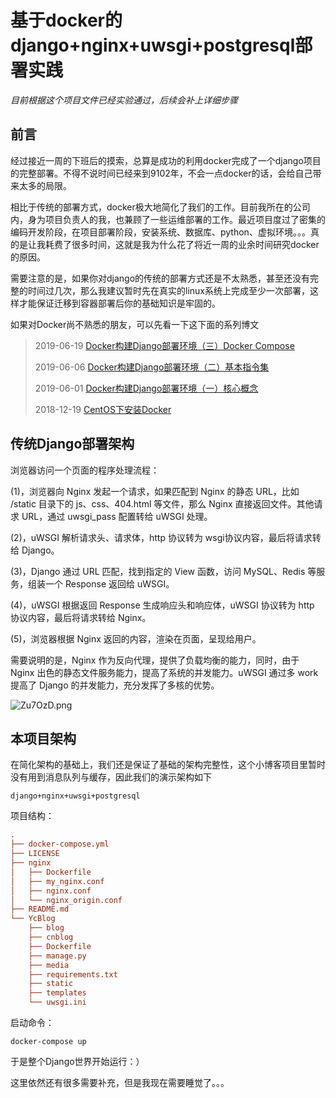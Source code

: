 # 基于docker的django+nginx+uwsgi+postgresql部署实践
*目前根据这个项目文件已经实验通过，后续会补上详细步骤*

## 前言

经过接近一周的下班后的摸索，总算是成功的利用docker完成了一个django项目的完整部署。不得不说时间已经来到9102年，不会一点docker的话，会给自己带来太多的局限。

相比于传统的部署方式，docker极大地简化了我们的工作。目前我所在的公司内，身为项目负责人的我，也兼顾了一些运维部署的工作。最近项目度过了密集的编码开发阶段，在项目部署阶段，安装系统、数据库、python、虚拟环境。。。真的是让我耗费了很多时间，这就是我为什么花了将近一周的业余时间研究docker的原因。

需要注意的是，如果你对django的传统的部署方式还是不太熟悉，甚至还没有完整的时间过几次，那么我建议暂时先在真实的linux系统上完成至少一次部署，这样才能保证迁移到容器部署后你的基础知识是牢固的。

如果对Docker尚不熟悉的朋友，可以先看一下这下面的系列博文

> 2019-06-19 [Docker构建Django部署环境（三）Docker Compose](https://huangyongchi.com/2019/06/19/Docker%20Compose%E7%AE%80%E4%BB%8B/)
>
> 2019-06-06 [Docker构建Django部署环境（二）基本指令集](https://huangyongchi.com/2019/06/06/docker%E6%8C%87%E4%BB%A4/)
>
> 2019-06-01 [Docker构建Django部署环境（一）核心概念](https://huangyongchi.com/2019/06/01/Docker%E4%B9%8B%E8%B7%AF%EF%BC%88%E4%B8%80%EF%BC%89%E4%B8%80%E4%BA%9B%E6%A6%82%E5%BF%B5/)
>
> 2018-12-19 [CentOS下安装Docker](https://huangyongchi.com/2018/12/19/%E4%BD%BF%E7%94%A8%20yum%20%E5%AE%89%E8%A3%85%EF%BC%88CentOS%207%E4%B8%8B%EF%BC%89/)

## 传统Django部署架构

浏览器访问一个页面的程序处理流程：

(1)，浏览器向 Nginx 发起一个请求，如果匹配到 Nginx 的静态 URL，比如 /static 目录下的 js、css、404.html 等文件，那么 Nginx 直接返回文件。其他请求 URL，通过 uwsgi_pass 配置转给 uWSGI 处理。

(2)，uWSGI 解析请求头、请求体，http 协议转为 wsgi协议内容，最后将请求转给 Django。

(3)，Django 通过 URL 匹配，找到指定的 View 函数，访问 MySQL、Redis 等服务，组装一个 Response 返回给 uWSGI。

(4)，uWSGI 根据返回 Response 生成响应头和响应体，uWSGI 协议转为 http 协议内容，最后将请求转给 Nginx。

(5)，浏览器根据 Nginx 返回的内容，渲染在页面，呈现给用户。

需要说明的是，Nginx 作为反向代理，提供了负载均衡的能力，同时，由于 Nginx 出色的静态文件服务能力，提高了系统的并发能力。uWSGI 通过多 work 提高了 Django 的并发能力，充分发挥了多核的优势。

![Zu7OzD.png](https://s2.ax1x.com/2019/06/28/Zu7OzD.png)

## 本项目架构

在简化架构的基础上，我们还是保证了基础的架构完整性，这个小博客项目里暂时没有用到消息队列与缓存，因此我们的演示架构如下

`django+nginx+uwsgi+postgresql`

项目结构：

``````ini
.
├── docker-compose.yml
├── LICENSE
├── nginx
│   ├── Dockerfile
│   ├── my_nginx.conf
│   ├── nginx.conf
│   └── nginx_origin.conf
├── README.md
└── YcBlog
    ├── blog
    ├── cnblog
    ├── Dockerfile
    ├── manage.py
    ├── media
    ├── requirements.txt
    ├── static
    ├── templates
    └── uwsgi.ini
``````

启动命令：

`docker-compose up`

于是整个Django世界开始运行：）

这里依然还有很多需要补充，但是我现在需要睡觉了。。。

